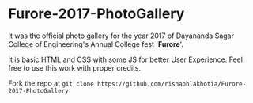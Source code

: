 # Furore-2017-PhotoGallery
It was the official photo gallery for the year 2017 of Dayananda Sagar College of Engineering's Annual College fest '**Furore**'.

It is basic HTML and CSS with some JS for better User Experience.
Feel free to use this work with proper credits.

Fork the repo at `git clone https://github.com/rishabhlakhotia/Furore-2017-PhotoGallery` 
